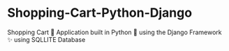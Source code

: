 # Shopping-Cart-Python-Django
 Shopping Cart 🛒 Application built in Python  🐍 using the Django Framework ✨ using SQLLITE Database
